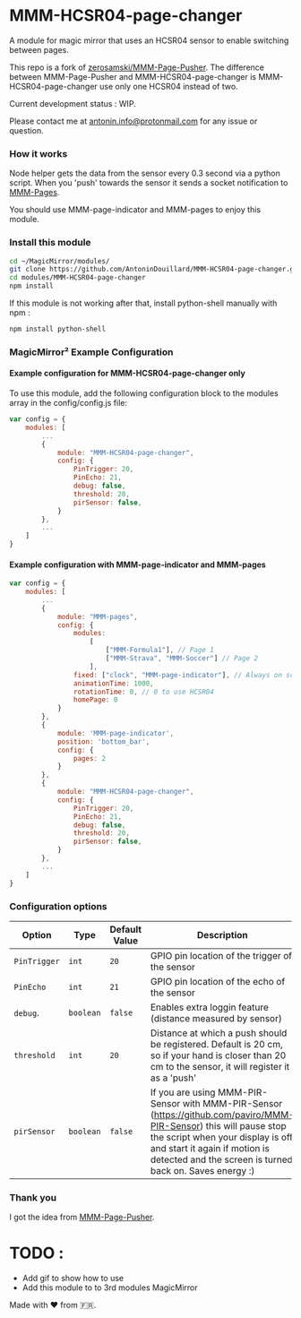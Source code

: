 # MMM-HCSR04-page-changer

A module for magic mirror that uses an HCSR04 sensor to enable switching between pages.

This repo is a fork of [zerosamski/MMM-Page-Pusher](https://github.com/zerosamski/MMM-Page-Pusher).
The difference between MMM-Page-Pusher and MMM-HCSR04-page-changer is MMM-HCSR04-page-changer use
only one HCSR04 instead of two.

Current development status : WIP.

Please contact me at antonin.info@protonmail.com for any issue or question.

### How it works

Node helper gets the data from the sensor every 0.3 second via a python script. When you 'push' towards
the sensor it sends a socket notification to [MMM-Pages](https://github.com/edward-shen/MMM-pages).

You should use MMM-page-indicator and MMM-pages to enjoy this module.

### Install this module

```bash
cd ~/MagicMirror/modules/
git clone https://github.com/AntoninDouillard/MMM-HCSR04-page-changer.git
cd modules/MMM-HCSR04-page-changer
npm install
```

If this module is not working after that, install python-shell manually with npm :

```bash
npm install python-shell
```

### MagicMirror² Example Configuration

#### Example configuration for MMM-HCSR04-page-changer only

To use this module, add the following configuration block to the modules array in the config/config.js file:

```js
var config = {
    modules: [
        ...
        {
            module: "MMM-HCSR04-page-changer",
            config: {
                PinTrigger: 20, 
                PinEcho: 21, 
                debug: false, 
                threshold: 20,
                pirSensor: false,
            }
        },
        ...
    ]
}
```

#### Example configuration with MMM-page-indicator and MMM-pages

```js
var config = {
    modules: [
        ...
        {
            module: "MMM-pages",
            config: {
                modules:
                    [
                        ["MMM-Formula1"], // Page 1
                        ["MMM-Strava", "MMM-Soccer"] // Page 2
                    ],
                fixed: ["clock", "MMM-page-indicator"], // Always on screen
                animationTime: 1000,
                rotationTime: 0, // 0 to use HCSR04
                homePage: 0
            }
        },
        {
	        module: 'MMM-page-indicator',
	        position: 'bottom_bar',
	        config: {
		        pages: 2
	        }
        },
        {
            module: "MMM-HCSR04-page-changer",
            config: {
                PinTrigger: 20, 
                PinEcho: 21, 
                debug: false, 
                threshold: 20,
                pirSensor: false,
            }
        },
        ...
    ]
}
```

### Configuration options

| Option             | Type               | Default Value            | Description                                    |
| ------------------ | ------------------ | ------------------------ | ---------------------------------------------- |
| `PinTrigger`       | `int`              | `20`                     | GPIO pin location of the trigger of the sensor |
| `PinEcho`          | `int`              | `21`                     | GPIO pin location of the echo of the sensor    |
| `debug`.           | `boolean`          | `false`                  | Enables extra loggin feature (distance measured by sensor) |
| `threshold`        | `int`              | `20`                     | Distance at which a push should be registered. Default is 20 cm, so if your hand is closer than 20 cm to the sensor, it will register it as a 'push' |
| `pirSensor`        | `boolean`          | `false`                  | If you are using MMM-PIR-Sensor with MMM-PIR-Sensor (https://github.com/paviro/MMM-PIR-Sensor) this will pause stop the script when your display is off and start it again if motion is detected and the screen is turned back on. Saves energy :) |

### Thank you

I got the idea from [MMM-Page-Pusher](https://github.com/zerosamski/MMM-Page-Pusher).

# TODO :

* Add gif to show how to use
* Add this module to to 3rd modules MagicMirror

Made with :heart: from :fr:.
